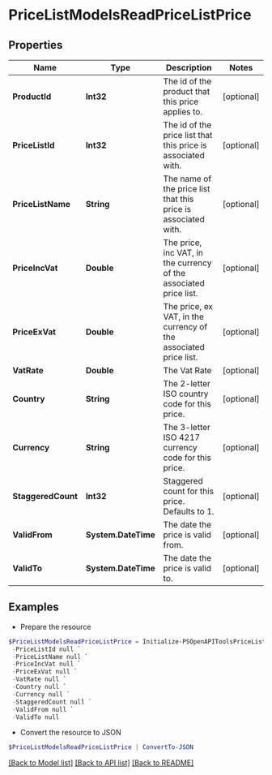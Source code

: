 # PriceListModelsReadPriceListPrice
## Properties

Name | Type | Description | Notes
------------ | ------------- | ------------- | -------------
**ProductId** | **Int32** | The id of the product that this price applies to. | [optional] 
**PriceListId** | **Int32** | The id of the price list that this price is associated with. | [optional] 
**PriceListName** | **String** | The name of the price list that this price is associated with. | [optional] 
**PriceIncVat** | **Double** | The price, inc VAT, in the currency of the associated price list. | [optional] 
**PriceExVat** | **Double** | The price, ex VAT, in the currency of the associated price list. | [optional] 
**VatRate** | **Double** | The Vat Rate | [optional] 
**Country** | **String** | The 2-letter ISO country code for this price. | [optional] 
**Currency** | **String** | The 3-letter ISO 4217 currency code for this price. | [optional] 
**StaggeredCount** | **Int32** | Staggered count for this price. Defaults to 1. | [optional] 
**ValidFrom** | **System.DateTime** | The date the price is valid from. | [optional] 
**ValidTo** | **System.DateTime** | The date the price is valid to. | [optional] 

## Examples

- Prepare the resource
```powershell
$PriceListModelsReadPriceListPrice = Initialize-PSOpenAPIToolsPriceListModelsReadPriceListPrice  -ProductId null `
 -PriceListId null `
 -PriceListName null `
 -PriceIncVat null `
 -PriceExVat null `
 -VatRate null `
 -Country null `
 -Currency null `
 -StaggeredCount null `
 -ValidFrom null `
 -ValidTo null
```

- Convert the resource to JSON
```powershell
$PriceListModelsReadPriceListPrice | ConvertTo-JSON
```

[[Back to Model list]](../README.md#documentation-for-models) [[Back to API list]](../README.md#documentation-for-api-endpoints) [[Back to README]](../README.md)

